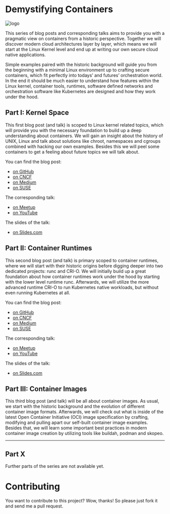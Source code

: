 # Demystifying Containers

![logo](logo-fit.png)

This series of blog posts and corresponding talks aims to provide you with a
pragmatic view on containers from a historic perspective. Together we will
discover modern cloud architectures layer by layer, which means we will start at
the Linux Kernel level and end up at writing our own secure cloud native
applications.

Simple examples paired with the historic background will guide you from the
beginning with a minimal Linux environment up to crafting secure containers,
which fit perfectly into todays’ and futures’ orchestration world. In the end it
should be much easier to understand how features within the Linux kernel,
container tools, runtimes, software defined networks and orchestration software
like Kubernetes are designed and how they work under the hood.

## Part I: Kernel Space

This first blog post (and talk) is scoped to Linux kernel related topics, which
will provide you with the necessary foundation to build up a deep understanding
about containers. We will gain an insight about the history of UNIX, Linux and
talk about solutions like chroot, namespaces and cgroups combined with hacking
our own examples. Besides this we will peel some containers to get a feeling
about future topics we will talk about.

You can find the blog post:

- [on GitHub](part1-kernel-space/post.md)
- [on CNCF](https://www.cncf.io/blog/2019/06/24/demystifying-containers-part-i-kernel-space)
- [on Medium](https://medium.com/p/2c53d6979504)
- [on SUSE](https://www.suse.com/c/demystifying-containers-part-i-kernel-space)

The corresponding talk:

- [on Meetup](https://meetu.ps/e/GrmTm/CJqk6/f)
- [on YouTube](https://youtu.be/Hb1bsfFyC-Q)

The slides of the talk:

- [on Slides.com](https://slides.com/saschagrunert/demystifying-containers-part-i-kernel-space)

## Part II: Container Runtimes

This second blog post (and talk) is primary scoped to container runtimes, where
we will start with their historic origins before digging deeper into two
dedicated projects: runc and CRI-O. We will initially build up a great
foundation about how container runtimes work under the hood by starting with the
lower level runtime runc. Afterwards, we will utilize the more advanced runtime
CRI-O to run Kubernetes native workloads, but without even running Kubernetes at
all.

You can find the blog post:

- [on GitHub](part2-container-runtimes/post.md)
- [on CNCF](https://www.cncf.io/blog/2019/07/15/demystifying-containers-part-ii-container-runtimes)
- [on Medium](https://medium.com/p/e363aa378f25)
- [on SUSE](https://www.suse.com/c/demystifying-containers-part-ii-container-runtimes)

The corresponding talk:

- [on Meetup](http://meetu.ps/e/GPJ3T/tbX1P/f)
- [on YouTube](https://youtu.be/UnnAhjJEdH4)

The slides of the talk:

- [on Slides.com](https://slides.com/saschagrunert/demystifying-containers-part-ii-container-runtimes)

## Part III: Container Images

This third blog post (and talk) will be all about container images. As usual, we
start with the historic background and the evolution of different container
image formats. Afterwards, we will check out what is inside of the latest Open
Container Initiative (OCI) image specification by crafting, modifying and
pulling apart our self-built container image examples. Besides that, we will learn
some important best practices in modern container image creation by utilizing
tools like buildah, podman and skopeo.

<!--
You can find the blog post:

- [on GitHub](part3-container-images/post.md)
- [on CNCF]()
- [on Medium]()
- [on SUSE]()

The corresponding talk:

- [on Meetup]()
- [on YouTube]()

The slides of the talk:

- [on Slides.com]()
-->

---

## Part X

Further parts of the series are not available yet.

# Contributing

You want to contribute to this project? Wow, thanks! So please just fork it and
send me a pull request.
